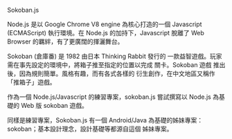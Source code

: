 Sokoban.js

Node.js 是以 Google Chrome V8 engine 為核心打造的一個 Javascript (ECMAScript) 執行環境。在 Node.js 的加持下，Javascript 脫離了 Web Browser 的羈絆，有了更廣闊的揮灑舞台。

Sokoban (倉庫番) 是 1982 由日本 Thinking Rabbit 發行的 一款益智遊戲。玩家需在事先設定的環境中，將箱子推至指定的位置以完成 關卡。Sokoban 遊戲 推出後，因為規則簡單。風格有趣，而有各式各樣的 衍生創作，在中文地區又稱作「推箱子」遊戲。

作為一個 Node.js/Javascript 的練習專案，sokoban.js 嘗試撰寫以 Node.js 為基礎的 Web 版 sokoban 遊戲。

同樣是練習專案，Sokoban.js 有一個 Android/Java 為基礎的姊妹專案： sokoban；基本設計理念，設計基礎等都源自這個 姊妹專案。
